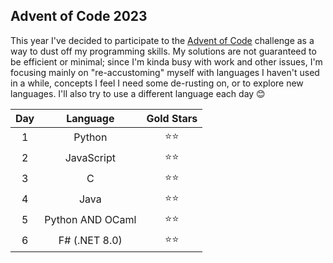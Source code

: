 Advent of Code 2023
-------------------

This year I've decided to participate to the [Advent of Code](https://adventofcode.com/2023) challenge as a way to dust off my programming skills. My solutions are not guaranteed to be efficient or minimal; since I'm kinda busy with work and other issues, I'm focusing mainly on "re-accustoming" myself with languages I haven't used in a while, concepts I feel I need some de-rusting on, or to explore new languages. I'll also try to use a different language each day 😊

Day |  Language         | Gold Stars
:--:|:-----------------:|:---------:
1   | Python            | ⭐⭐
2   | JavaScript        | ⭐⭐
3   | C                 | ⭐⭐
4   | Java              | ⭐⭐
5   | Python AND OCaml  | ⭐⭐
6   | F# (.NET 8.0)     | ⭐⭐

